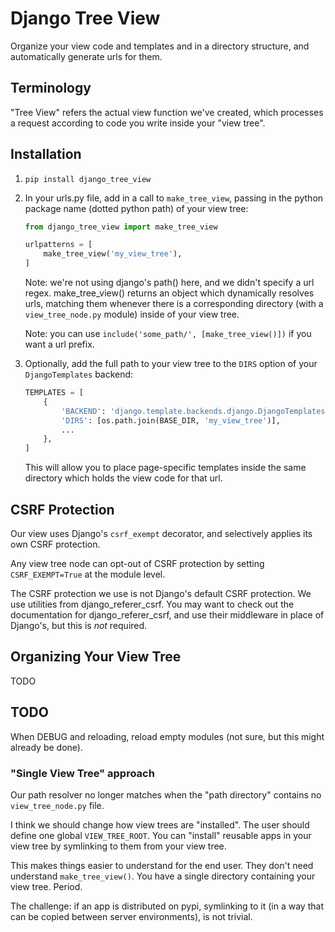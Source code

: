 # Django Tree View

Organize your view code and templates and in a directory structure, and automatically generate urls for them.

## Terminology

"Tree View" refers the actual view function we've created, which processes a request according to code you write inside your "view tree".

## Installation

1. `pip install django_tree_view`
2. In your urls.py file, add in a call to `make_tree_view`, passing in the python package name (dotted python path) of your view tree:
    ```python
    from django_tree_view import make_tree_view

    urlpatterns = [
        make_tree_view('my_view_tree'),
    ]
    ```

    Note: we're not using django's path() here, and we didn't specify a url regex. make_tree_view() returns an object which dynamically resolves urls, matching them whenever there is a corresponding directory (with a `view_tree_node.py` module) inside of your view tree.

    Note: you can use `include('some_path/', [make_tree_view()])` if you want a url prefix.

3. Optionally, add the full path to your view tree to the `DIRS` option of your `DjangoTemplates` backend:
    ```python
    TEMPLATES = [
        {
            'BACKEND': 'django.template.backends.django.DjangoTemplates',
            'DIRS': [os.path.join(BASE_DIR, 'my_view_tree')],
            ...
        },
    ]
    ```

    This will allow you to place page-specific templates inside the same directory which holds the view code for that url.

## CSRF Protection
Our view uses Django's `csrf_exempt` decorator, and selectively applies its own CSRF protection.

Any view tree node can opt-out of CSRF protection by setting `CSRF_EXEMPT=True` at the module level.

The CSRF protection we use is not Django's default CSRF protection. We use utilities from django_referer_csrf. You may want to check out the documentation for django_referer_csrf, and use their middleware in place of Django's, but this is *not* required.

## Organizing Your View Tree

TODO

## TODO

When DEBUG and reloading, reload empty modules (not sure, but this might already be done).

### "Single View Tree" approach
Our path resolver no longer matches when the "path directory" contains no `view_tree_node.py` file. 

I think we should change how view trees are "installed". The user should define one global `VIEW_TREE_ROOT`. You can "install" reusable apps in your view tree by symlinking to them from your view tree.

This makes things easier to understand for the end user. They don't need understand `make_tree_view()`. You have a single directory containing your view tree. Period.

The challenge: if an app is distributed on pypi, symlinking to it (in a way that can be copied between server environments), is not trivial.

